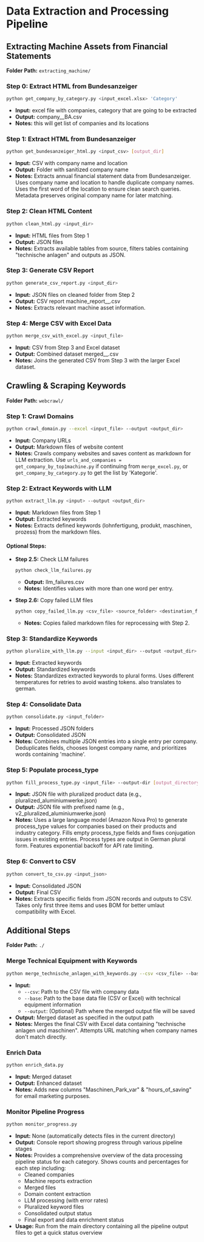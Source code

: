 # Data Extraction and Processing Pipeline

## Extracting Machine Assets from Financial Statements
**Folder Path:** `extracting_machine/`

### Step 0: Extract HTML from Bundesanzeiger
```bash
python get_company_by_category.py <input_excel.xlsx> 'Category'
```
- **Input:** excel file with companies, category that are going to be extracted
- **Output:** company_<category>_BA.csv
- **Notes:** this will get list of companies and its locations

### Step 1: Extract HTML from Bundesanzeiger
```bash
python get_bundesanzeiger_html.py <input_csv> [output_dir]
```
- **Input:** CSV with company name and location
- **Output:** Folder with sanitized company name
- **Notes:** Extracts annual financial statement data from Bundesanzeiger. Uses company name and location to handle duplicate company names. Uses the first word of the location to ensure clean search queries. Metadata preserves original company name for later matching.

### Step 2: Clean HTML Content
```bash
python clean_html.py <input_dir>
```
- **Input:** HTML files from Step 1
- **Output:** JSON files
- **Notes:** Extracts available tables from source, filters tables containing "technische anlagen" and outputs as JSON.

### Step 3: Generate CSV Report
```bash
python generate_csv_report.py <input_dir>
```
- **Input:** JSON files on cleaned folder from Step 2
- **Output:** CSV report machine_report_<category>_<timestamp>.csv
- **Notes:** Extracts relevant machine asset information.

### Step 4: Merge CSV with Excel Data
```bash
python merge_csv_with_excel.py <input_file>
```
- **Input:** CSV from Step 3 and Excel dataset
- **Output:** Combined dataset merged_<category>_<timestamp>.csv
- **Notes:** Joins the generated CSV from Step 3 with the larger Excel dataset.

## Crawling & Scraping Keywords
**Folder Path:** `webcrawl/`

### Step 1: Crawl Domains
```bash
python crawl_domain.py --excel <input_file> --output <output_dir>
```
- **Input:** Company URLs
- **Output:** Markdown files of website content
- **Notes:** Crawls company websites and saves content as markdown for LLM extraction. Use `urls_and_companies =  get_company_by_top1machine.py` if continuing from `merge_excel.py`, or `get_company_by_category.py` to get the list by 'Kategorie'.

### Step 2: Extract Keywords with LLM
```bash
python extract_llm.py <input> --output <output_dir>
```
- **Input:** Markdown files from Step 1
- **Output:** Extracted keywords
- **Notes:** Extracts defined keywords (lohnfertigung, produkt, maschinen, prozess) from the markdown files.

#### Optional Steps:
- **Step 2.5:** Check LLM failures
    ```bash
    python check_llm_failures.py
    ```
    - **Output:** llm_failures.csv
    - **Notes:** Identifies values with more than one word per entry.

- **Step 2.6:** Copy failed LLM files
    ```bash
    python copy_failed_llm.py <csv_file> <source_folder> <destination_folder>
    ```
    - **Notes:** Copies failed markdown files for reprocessing with Step 2.

### Step 3: Standardize Keywords
```bash
python pluralize_with_llm.py --input <input_dir> --output <output_dir>
```
- **Input:** Extracted keywords
- **Output:** Standardized keywords
- **Notes:** Standardizes extracted keywords to plural forms. Uses different temperatures for retries to avoid wasting tokens. also translates to german.

### Step 4: Consolidate Data
```bash
python consolidate.py <input_folder>
```
- **Input:** Processed JSON folders
- **Output:** Consolidated JSON
- **Notes:** Combines multiple JSON entries into a single entry per company. Deduplicates fields, chooses longest company name, and prioritizes words containing 'machine'.

### Step 5: Populate process_type
```bash
python fill_process_type.py <input_file> --output-dir [output_directory]
```
- **Input:** JSON file with pluralized product data (e.g., pluralized_aluminiumwerke.json)
- **Output:** JSON file with prefixed name (e.g., v2_pluralized_aluminiumwerke.json)
- **Notes:** Uses a large language model (Amazon Nova Pro) to generate process_type values for companies based on their products and industry category. Fills empty process_type fields and fixes conjugation issues in existing entries. Process types are output in German plural form. Features exponential backoff for API rate limiting.

### Step 6: Convert to CSV
```bash
python convert_to_csv.py <input_json>
```
- **Input:** Consolidated JSON
- **Output:** Final CSV
- **Notes:** Extracts specific fields from JSON records and outputs to CSV. Takes only first three items and uses BOM for better umlaut compatibility with Excel.

## Additional Steps
**Folder Path:** `./`

### Merge Technical Equipment with Keywords
```bash
python merge_technische_anlagen_with_keywords.py --csv <csv_file> --base <base_data_file> --output [final_export_X.csv]
```
- **Input:** 
  - `--csv`: Path to the CSV file with company data
  - `--base`: Path to the base data file (CSV or Excel) with technical equipment information
  - `--output`: (Optional) Path where the merged output file will be saved
- **Output:** Merged dataset as specified in the output path
- **Notes:** Merges the final CSV with Excel data containing "technische anlagen und maschinen". Attempts URL matching when company names don't match directly.

### Enrich Data
```bash
python enrich_data.py
```
- **Input:** Merged dataset
- **Output:** Enhanced dataset
- **Notes:** Adds new columns "Maschinen_Park_var" & "hours_of_saving" for email marketing purposes.

### Monitor Pipeline Progress
```bash
python monitor_progress.py
```
- **Input:** None (automatically detects files in the current directory)
- **Output:** Console report showing progress through various pipeline stages
- **Notes:** Provides a comprehensive overview of the data processing pipeline status for each category. Shows counts and percentages for each step including:
  - Cleaned companies
  - Machine reports extraction
  - Merged files
  - Domain content extraction
  - LLM processing (with error rates)
  - Pluralized keyword files
  - Consolidated output status
  - Final export and data enrichment status
- **Usage:** Run from the main directory containing all the pipeline output files to get a quick status overview
